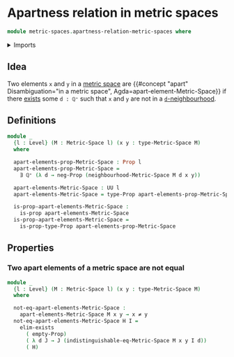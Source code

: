 # Apartness relation in metric spaces

```agda
module metric-spaces.apartness-relation-metric-spaces where
```

<details><summary>Imports</summary>

```agda
open import elementary-number-theory.positive-rational-numbers

open import foundation.empty-types
open import foundation.existential-quantification
open import foundation.negated-equality
open import foundation.negation
open import foundation.propositions
open import foundation.universe-levels

open import metric-spaces.metric-spaces
open import metric-spaces.neighbourhood-relations
```

</details>

## Idea

Two elements `x` and `y` in a [metric space](metric-spaces.md) are
{{#concept "apart" Disambiguation="in a metric space", Agda=apart-element-Metric-Space}}
if there [exists](foundation.existential-quantification.md) some `d : ℚ⁺` such
that `x` and `y` are not in a
[`d`-neighbourhood](metric-spaces.neighbourhood-relations.md).

## Definitions

```agda
module _
  {l : Level} (M : Metric-Space l) (x y : type-Metric-Space M)
  where

  apart-elements-prop-Metric-Space : Prop l
  apart-elements-prop-Metric-Space =
    ∃ ℚ⁺ (λ d → neg-Prop (neighbourhood-Metric-Space M d x y))

  apart-elements-Metric-Space : UU l
  apart-elements-Metric-Space = type-Prop apart-elements-prop-Metric-Space

  is-prop-apart-elements-Metric-Space :
    is-prop apart-elements-Metric-Space
  is-prop-apart-elements-Metric-Space =
    is-prop-type-Prop apart-elements-prop-Metric-Space
```

## Properties

### Two apart elements of a metric space are not equal

```agda
module _
  {l : Level} (M : Metric-Space l) (x y : type-Metric-Space M)
  where

  not-eq-apart-elements-Metric-Space :
    apart-elements-Metric-Space M x y → x ≠ y
  not-eq-apart-elements-Metric-Space H I =
    elim-exists
      ( empty-Prop)
      ( λ d J → J (indistinguishable-eq-Metric-Space M x y I d))
      ( H)
```
